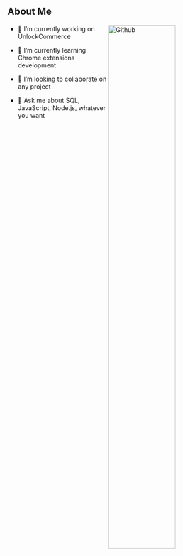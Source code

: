 
<h2> About Me </h2>
<img width="55%" align="right" alt="Github" src="https://raw.githubusercontent.com/onimur/.github/master/.resources/git-header.svg">
<ul>
<li>
<p>🔭 I’m currently working on UnlockCommerce</p>
</li>
<li>
<p>🌱 I’m currently learning Chrome extensions development</p>
</li>
<li>
<p>👯 I’m looking to collaborate on any project</p>
</li>
<li>
<p>💬 Ask me about SQL, JavaScript, Node.js, whatever you want </p>
</li>
</ul>
